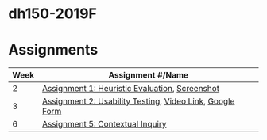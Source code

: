 # dh150-2019F

# Assignments

Week | Assignment #/Name | 
-----| ------------------| 
2 | [Assignment 1: Heuristic Evaluation](https://docs.google.com/document/d/1AE_OGc_Di2gys4KxIe-0xm7ejuwCuG44FpJ2htfKvIk/edit?usp=sharing), [Screenshot](https://drive.google.com/file/d/1MstowTL_t_4ljIhahnBGvTj8lDtieDe5/view?usp=sharing)
3 | [Assignment 2: Usability Testing](https://docs.google.com/document/d/1HX96aPqkQ3-PZaDKUuxAauj3f70DSZBaPpjFUhk-A1U/edit?usp=sharing), [Video Link](https://drive.google.com/file/d/1jxYNHZyAKt7O8DE4CQfA781S-hFMlElH/view?usp=sharing), [Google Form](https://forms.gle/zMr8MCSfV8tP6eZdA)
6 | [Assignment 5: Contextual Inquiry](https://docs.google.com/document/d/1NpJoW3JggpBTTpD1_ugwOeaOtFiguhHgeLnGVILiYB4/edit?usp=sharing)
